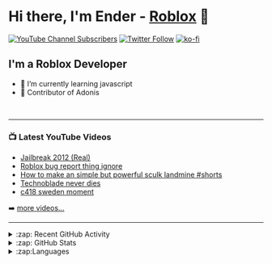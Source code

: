 # Hi there, I'm Ender - [Roblox](https://www.roblox.com/users/1005920857/profile) 👋 

[![YouTube Channel Subscribers](https://img.shields.io/youtube/channel/subscribers/UChX83cHEOtxQs3I7YO8nfRA?logo=youtube&logoColor=red&style=for-the-badge)][youtube]
[![Twitter Follow](https://img.shields.io/twitter/follow/DaEnderz?color=1DA1F2&logo=twitter&style=for-the-badge)](https://twitter.com/intent/follow?original_referer=https%3A%2F%2Fgithub.com%2FcodeSTACKr&screen_name=DaEnderz)
[![ko-fi](https://ko-fi.com/img/githubbutton_sm.svg)](https://ko-fi.com/C1C42HKWM)




## I'm a Roblox Developer

- 🌱 I’m currently learning javascript
- 🍟 Contributor of Adonis 


<br />

---

### 📺 Latest YouTube Videos

<!-- YOUTUBE:START -->
- [Jailbreak 2012 &lpar;Real&rpar;](https://www.youtube.com/watch?v=oJ6Y-TVYZn4)
- [Roblox bug report thing ignore](https://www.youtube.com/watch?v=mZjchqy0_dM)
- [How to make an simple but powerful sculk landmine #shorts](https://www.youtube.com/watch?v=i2KV6MPpDdw)
- [Technoblade never dies](https://www.youtube.com/watch?v=0XreXqaNJ9s)
- [c418 sweden moment](https://www.youtube.com/watch?v=T1X6WxH9W78)
<!-- YOUTUBE:END -->

➡️ [more videos...](https://www.youtube.com/channel/UChX83cHEOtxQs3I7YO8nfRA)
<br />

---

<details>
  <summary>:zap: Recent GitHub Activity</summary>
  
<!--START_SECTION:activity-->
1. 🗣 Commented on [#860](https://github.com/Sceleratis/Adonis/issues/860) in [Sceleratis/Adonis](https://github.com/Sceleratis/Adonis)
2. 🗣 Commented on [#69](https://github.com/EdgeIY/infiniteyield/issues/69) in [EdgeIY/infiniteyield](https://github.com/EdgeIY/infiniteyield)
3. 💪 Opened PR [#1](https://github.com/GamebringerDev/Roblox_Executor_Binary/pull/1) in [GamebringerDev/Roblox_Executor_Binary](https://github.com/GamebringerDev/Roblox_Executor_Binary)
4. ❗️ Opened issue [#1](https://github.com/SimultaneousPing/releases/issues/1) in [SimultaneousPing/releases](https://github.com/SimultaneousPing/releases)
5. 🗣 Commented on [#850](https://github.com/Sceleratis/Adonis/issues/850) in [Sceleratis/Adonis](https://github.com/Sceleratis/Adonis)
<!--END_SECTION:activity-->

</details>


<details>
  <summary>:zap: GitHub Stats</summary>

  <img align="left" alt="Ender's GitHub Stats" src="https://github-readme-stats.vercel.app/api?username=DaEnder&show_icons=true&hide_border=false&title_color=ff652f&icon_color=FFE400&bg_color=09131B&text_color=ffffff&border_color=0c1a25" />

</details>

<details>
  <summary>:zap:Languages</summary>
  
[![Top Langs](https://github-readme-stats.vercel.app/api/top-langs/?username=anuraghazra&layout=compact)](https://github.com/anuraghazra/github-readme-stats)

</details>

[website]: https://robloxlabs.com
[twitter]: https://twitter.com/DaEnderz
[youtube]: https://www.youtube.com/channel/UChX83cHEOtxQs3I7YO8nfRA
